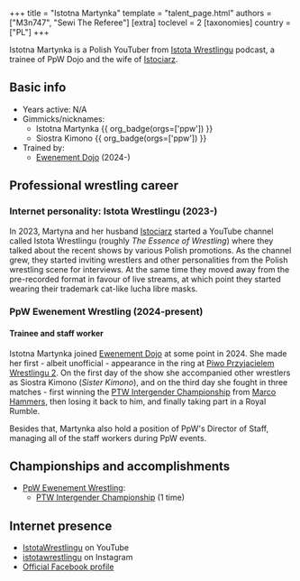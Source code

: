 +++
title = "Istotna Martynka"
template = "talent_page.html"
authors = ["M3n747", "Sewi The Referee"]
[extra]
toclevel = 2
[taxonomies]
country = ["PL"]
+++

Istotna Martynka is a Polish YouTuber from [Istota Wrestlingu][istota] podcast, a trainee of PpW Dojo and the wife of [Istociarz](@/w/istociarz.md). 

## Basic info
* Years active: N/A
* Gimmicks/nicknames:
  - Istotna Martynka {{ org_badge(orgs=['ppw']) }}
  - Siostra Kimono {{ org_badge(orgs=['ppw']) }}
* Trained by:
  - [Ewenement Dojo](@/o/ewenement-dojo.md) (2024-)

## Professional wrestling career

### Internet personality: Istota Wrestlingu (2023-)

In 2023, Martyna and her husband [Istociarz](@/w/istociarz.md) started a YouTube channel called Istota Wrestlingu (roughly _The Essence of Wrestling_) where they talked about the recent shows by various Polish promotions. As the channel grew, they started inviting wrestlers and other personalities from the Polish wrestling scene for interviews. At the same time they moved away from the pre-recorded format in favour of live streams, at which point they started wearing their trademark cat-like lucha libre masks.

### PpW Ewenement Wrestling (2024-present)

#### Trainee and staff worker

Istotna Martynka joined [Ewenement Dojo](@/o/ewenement-dojo.md) at some point in 2024. She made her first - albeit unofficial - appearance in the ring at [Piwo Przyjacielem Wrestlingu 2](@/e/ppw/2024-11-15-ppw-piwo-przyjacielem-wrestlingu-2.md). On the first day of the show she accompanied other wrestlers as Siostra Kimono (_Sister Kimono_), and on the third day she fought in three matches - first winning the [PTW Intergender Championship](@/c/ptw-intergender-championship.md) from [Marco Hammers](@/w/marco-hammers.md), then losing it back to him, and finally taking part in a Royal Rumble.

Besides that, Martynka also hold a position of PpW's Director of Staff, managing all of the staff workers during PpW events.

## Championships and accomplishments

* [PpW Ewenement Wrestling](@/o/ppw.md):
  - [PTW Intergender Championship](@/c/ptw-intergender-championship.md) (1 time)

## Internet presence

* [IstotaWrestlingu][istota] on YouTube
* [istotawrestlingu](https://www.instagram.com/istotawrestlingu/) on Instagram
* [Official Facebook profile](https://www.facebook.com/profile.php?id=61565897124134)

[istota]: https://www.youtube.com/@IstotaWrestlingu/
